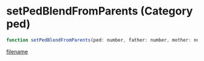 # setPedBlendFromParents (Category ped)

```js
function setPedBlendFromParents(ped: number, father: number, mother: number, fathersSide: number, mothersSide: number): void
```

[filename](setPedBlendFromParents_m.md ':include')